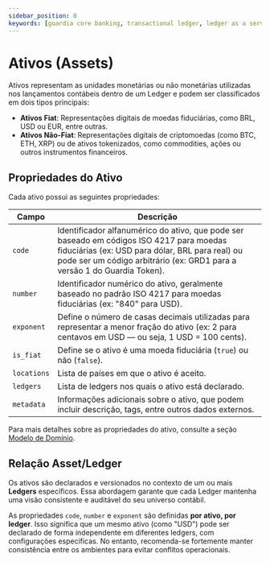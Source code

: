 ```yaml
---
sidebar_position: 0
keywords: [guardia core banking, transactional ledger, ledger as a service, modulo de ledger da guardia, assets, ias-1, ias-8]
---
```


# Ativos (Assets)

Ativos representam as unidades monetárias ou não monetárias utilizadas nos lançamentos contábeis dentro de um Ledger e podem ser classificados em dois tipos principais:

- **Ativos Fiat**: Representações digitais de moedas fiduciárias, como BRL, USD ou EUR, entre outras.
- **Ativos Não-Fiat**: Representações digitais de criptomoedas (como BTC, ETH, XRP) ou de ativos tokenizados, como commodities, ações ou outros instrumentos financeiros.

## Propriedades do Ativo

Cada ativo possui as seguintes propriedades:

| Campo       | Descrição |
|-------------|-----------|
| `code`      | Identificador alfanumérico do ativo, que pode ser baseado em códigos ISO 4217 para moedas fiduciárias (ex: USD para dólar, BRL para real) ou pode ser um código arbitrário (ex: GRD1 para a versão 1 do Guardia Token). |
| `number`    | Identificador numérico do ativo, geralmente baseado no padrão ISO 4217 para moedas fiduciárias (ex: "840" para USD). |
| `exponent`  | Define o número de casas decimais utilizadas para representar a menor fração do ativo (ex: 2 para centavos em USD — ou seja, 1 USD = 100 cents). |
| `is_fiat`   | Define se o ativo é uma moeda fiduciária (`true`) ou não (`false`). |
| `locations` | Lista de países em que o ativo é aceito. |
| `ledgers`   | Lista de ledgers nos quais o ativo está declarado. |
| `metadata`  | Informações adicionais sobre o ativo, que podem incluir descrição, tags, entre outros dados externos. |

Para mais detalhes sobre as propriedades do ativo, consulte a seção [Modelo de Domínio](../models/index.md#assets).

## Relação Asset/Ledger

Os ativos são declarados e versionados no contexto de um ou mais **Ledgers** específicos. Essa abordagem garante que cada Ledger mantenha uma visão consistente e auditável do seu universo contábil.

As propriedades `code`, `number` e `exponent` são definidas **por ativo, por ledger**. Isso significa que um mesmo ativo (como "USD") pode ser declarado de forma independente em diferentes ledgers, com configurações específicas. No entanto, recomenda-se fortemente manter consistência entre os ambientes para evitar conflitos operacionais.